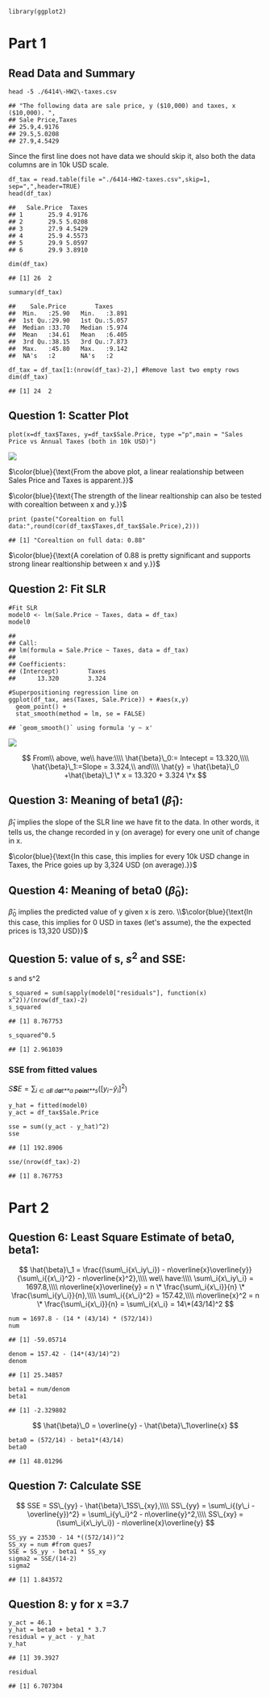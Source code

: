     library(ggplot2)

# Part 1

## Read Data and Summary

    head -5 ./6414\-HW2\-taxes.csv

    ## ﻿"The following data are sale price, y ($10,000) and taxes, x ($10,000). ",
    ## Sale Price,Taxes
    ## 25.9,4.9176
    ## 29.5,5.0208
    ## 27.9,4.5429

Since the first line does not have data we should skip it, also both the
data columns are in 10k USD scale.

    df_tax = read.table(file ="./6414-HW2-taxes.csv",skip=1, sep=",",header=TRUE)
    head(df_tax)

    ##   Sale.Price  Taxes
    ## 1       25.9 4.9176
    ## 2       29.5 5.0208
    ## 3       27.9 4.5429
    ## 4       25.9 4.5573
    ## 5       29.9 5.0597
    ## 6       29.9 3.8910

    dim(df_tax)

    ## [1] 26  2

    summary(df_tax)

    ##    Sale.Price        Taxes      
    ##  Min.   :25.90   Min.   :3.891  
    ##  1st Qu.:29.90   1st Qu.:5.057  
    ##  Median :33.70   Median :5.974  
    ##  Mean   :34.61   Mean   :6.405  
    ##  3rd Qu.:38.15   3rd Qu.:7.873  
    ##  Max.   :45.80   Max.   :9.142  
    ##  NA's   :2       NA's   :2

    df_tax = df_tax[1:(nrow(df_tax)-2),] #Remove last two empty rows
    dim(df_tax)

    ## [1] 24  2

## Question 1: Scatter Plot

    plot(x=df_tax$Taxes, y=df_tax$Sale.Price, type ="p",main = "Sales Price vs Annual Taxes (both in 10k USD)")

![](hw2_6414_ashish_dhiman_files/figure-markdown_strict/unnamed-chunk-5-1.png)

$\color{blue}{\text{From the above plot, a linear realationship between Sales Price and Taxes is apparent.}}$

$\color{blue}{\text{The strength of the linear realtionship can also be tested with corealtion between x and y.}}$

    print (paste("Corealtion on full data:",round(cor(df_tax$Taxes,df_tax$Sale.Price),2)))

    ## [1] "Corealtion on full data: 0.88"

$\color{blue}{\text{A corelation of 0.88 is pretty significant and supports strong linear realtionship between x and y.}}$

## Question 2: Fit SLR

    #Fit SLR
    model0 <- lm(Sale.Price ~ Taxes, data = df_tax)
    model0

    ## 
    ## Call:
    ## lm(formula = Sale.Price ~ Taxes, data = df_tax)
    ## 
    ## Coefficients:
    ## (Intercept)        Taxes  
    ##      13.320        3.324

    #Superpositioning regression line on 
    ggplot(df_tax, aes(Taxes, Sale.Price)) + #aes(x,y)
      geom_point() +
      stat_smooth(method = lm, se = FALSE)

    ## `geom_smooth()` using formula 'y ~ x'

![](hw2_6414_ashish_dhiman_files/figure-markdown_strict/unnamed-chunk-7-1.png)

$$
From\\ above, we\\ have:\\\\
\hat{\beta}\_0:= Intecept = 13.320,\\\\
\hat{\beta}\_1:=Slope = 3.324,\\ and\\\\
\hat{y} = \hat{\beta}\_0 +\hat{\beta}\_1 \* x = 13.320 + 3.324 \*x
$$

## Question 3: Meaning of beta1 (*β̂*<sub>1</sub>):

*β̂*<sub>1</sub> implies the slope of the SLR line we have fit to the
data. In other words, it tells us, the change recorded in y (on average)
for every one unit of change in x.

$\color{blue}{\text{In this case, this implies for every 10k USD change in Taxes, the Price goies up by 3,324 USD (on average).}}$

## Question 4: Meaning of beta0 (*β̂*<sub>0</sub>):

*β̂*<sub>0</sub> implies the predicted value of y given x is zero.
\\\\$\color{blue}{\text{In this case, this implies for 0 USD in taxes (let's assume), the the expected prices is 13,320 USD}}$

## Question 5: value of s, *s*<sup>2</sup> and SSE:

s and s^2

    s_squared = sum(sapply(model0["residuals"], function(x) x^2))/(nrow(df_tax)-2)
    s_squared

    ## [1] 8.767753

    s_squared^0.5

    ## [1] 2.961039

### SSE from fitted values

*S**S**E* = ∑<sub>*i* ∈ *a**l**l* *d**a**t**a* *p**o**i**n**t**s*</sub>(\[*y*<sub>*i*</sub>−*ŷ*<sub>*i*</sub>\]<sup>2</sup>)

    y_hat = fitted(model0)
    y_act = df_tax$Sale.Price

    sse = sum((y_act - y_hat)^2)
    sse

    ## [1] 192.8906

    sse/(nrow(df_tax)-2)

    ## [1] 8.767753

# Part 2

## Question 6: Least Square Estimate of beta0, beta1:

$$
\hat{\beta}\_1 = \frac{(\sum\_i{x\_iy\_i}) - n\overline{x}\overline{y}}{\sum\_i{{x\_i}^2} - n\overline{x}^2},\\\\
we\\ have:\\\\
\sum\_i{x\_iy\_i} = 1697.8,\\\\
n\overline{x}\overline{y} = n \* \frac{\sum\_i{x\_i}}{n} \* \frac{\sum\_i{y\_i}}{n},\\\\
\sum\_i{{x\_i}^2} = 157.42,\\\\
n\overline{x}^2 = n \* \frac{\sum\_i{x\_i}}{n} = \sum\_i{x\_i} = 14\*(43/14)^2
$$

    num = 1697.8 - (14 * (43/14) * (572/14))
    num

    ## [1] -59.05714

    denom = 157.42 - (14*(43/14)^2)
    denom

    ## [1] 25.34857

    beta1 = num/denom
    beta1

    ## [1] -2.329802

$$
\hat{\beta}\_0 = \overline{y} - \hat{\beta}\_1\overline{x}
$$

    beta0 = (572/14) - beta1*(43/14)
    beta0

    ## [1] 48.01296

## Question 7: Calculate SSE

$$
SSE = SS\_{yy} - \hat{\beta}\_1SS\_{xy},\\\\
SS\_{yy} = \sum\_i{(y\_i - \overline{y})^2} = \sum\_i{y\_i}^2 - n\overline{y}^2,\\\\
SS\_{xy} = (\sum\_i{x\_iy\_i}) - n\overline{x}\overline{y}
$$

    SS_yy = 23530 - 14 *((572/14))^2
    SS_xy = num #from ques7
    SSE = SS_yy - beta1 * SS_xy
    sigma2 = SSE/(14-2)
    sigma2

    ## [1] 1.843572

## Question 8: y for x =3.7

    y_act = 46.1
    y_hat = beta0 + beta1 * 3.7
    residual = y_act - y_hat
    y_hat

    ## [1] 39.3927

    residual

    ## [1] 6.707304
